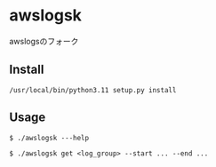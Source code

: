# awslogsk

awslogsのフォーク

## Install

```
/usr/local/bin/python3.11 setup.py install
```

## Usage

```
$ ./awslogsk ---help

$ ./awslogsk get <log_group> --start ... --end ...
```
